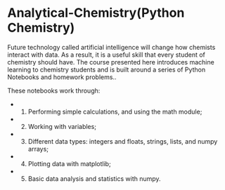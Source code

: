 # Analytical-Chemistry(Python Chemistry)
Future technology called artificial intelligence will change how chemists interact with data. As a result, it is a useful skill that every student of chemistry should have. The course presented here introduces machine learning to chemistry students and is built around a series of Python Notebooks and homework problems..

These notebooks work through:

* 1) Performing simple calculations, and using the math module;
* 2) Working with variables;
* 3) Different data types: integers and floats, strings, lists, and numpy arrays;
* 4) Plotting data with matplotlib;
* 5) Basic data analysis and statistics with numpy.

 
